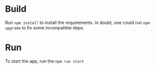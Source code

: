 # Build
Run `npm install` to install the requirements. In doubt, one could run `npm upgrade` to fix some incompatible deps.

# Run
To start the app, run the `npm run start`
